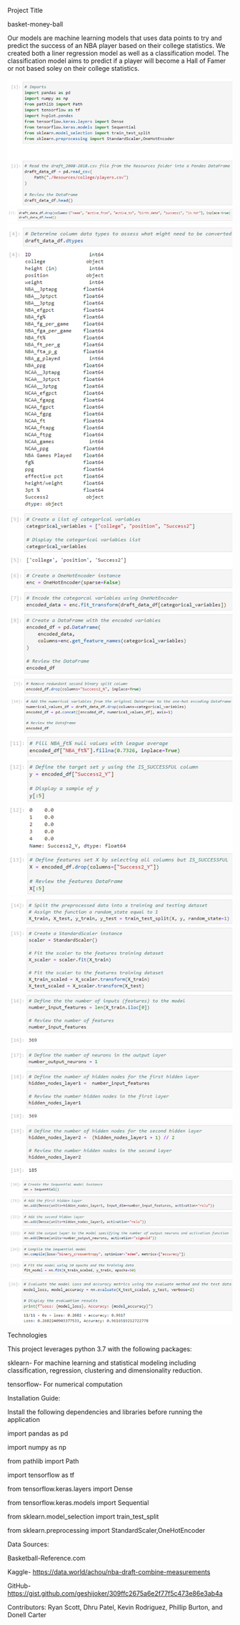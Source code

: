 Project Title

basket-money-ball

Our models are machine learning models that uses data points to try and predict the success of an NBA player based on their college statistics. We created both a liner regression model as well as a classification model. The classification model aims to predict if a player will become a Hall of Famer or not based soley on their college statistics. 

![1](/Resources/images/1.png)
![2](/Resources/images/2.png)
![3](/Resources/images/3.png)
![4](/Resources/images/4.png)
![5](/Resources/images/5.png)
![6](/Resources/images/6.png)
![7](/Resources/images/7.png)
![8](/Resources/images/8.png)
![9](/Resources/images/9.png)

Technologies

This project leverages python 3.7 with the following packages:

sklearn- For machine learning and statistical modeling including classification, regression, clustering and dimensionality reduction.

tensorflow- For numerical computation 

Installation Guide:

Install the following dependencies and libraries before running the application

import pandas as pd

import numpy as np

from pathlib import Path

import tensorflow as tf

from tensorflow.keras.layers import Dense

from tensorflow.keras.models import Sequential

from sklearn.model_selection import train_test_split

from sklearn.preprocessing import StandardScaler,OneHotEncoder

Data Sources:

Basketball-Reference.com

Kaggle- https://data.world/achou/nba-draft-combine-measurements

GitHub- https://gist.github.com/geshijoker/309ffc2675a6e2f77f5c473e86e3ab4a

Contributors: Ryan Scott, Dhru Patel, Kevin Rodriguez, Phillip Burton, and Donell Carter
